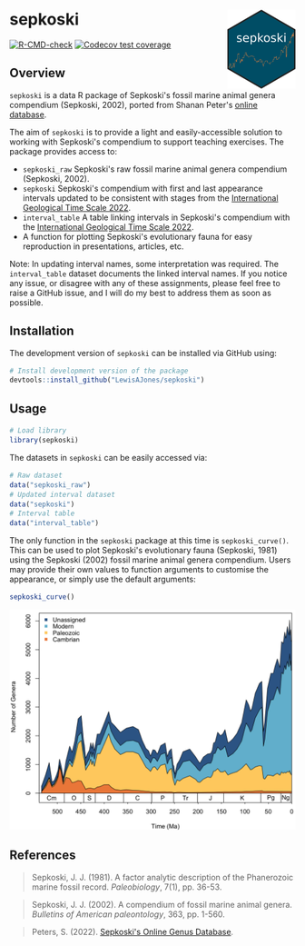 # sepkoski <img src="man/figures/logo.png" align="right" width="120" />

<!-- badges: start -->
[![R-CMD-check](https://github.com/LewisAJones/sepkoski/actions/workflows/R-CMD-check.yaml/badge.svg)](https://github.com/LewisAJones/sepkoski/actions/workflows/R-CMD-check.yaml)
[![Codecov test coverage](https://codecov.io/gh/LewisAJones/sepkoski/branch/main/graph/badge.svg?token=47HS5IX7M1)](https://app.codecov.io/gh/LewisAJones/sepkoski?branch=main)
<!-- badges: end -->

## Overview

`sepkoski` is a data R package of Sepkoski's fossil marine animal genera compendium (Sepkoski, 2002), ported from Shanan Peter's [online database](http://strata.geology.wisc.edu/jack/).

The aim of `sepkoski` is to provide a light and easily-accessible solution to working with Sepkoski's compendium to support teaching exercises. The package provides access to:

- `sepkoski_raw` Sepkoski's raw fossil marine animal genera compendium (Sepkoski, 2002).
- `sepkoski` Sepkoski's compendium with first and last appearance intervals updated to be consistent with stages from the [International Geological Time Scale 2022](https://stratigraphy.org/ICSchart/ChronostratChart2022-02.pdf).
- `interval_table` A table linking intervals in Sepkoski's compendium with the [International Geological Time Scale 2022](https://stratigraphy.org/ICSchart/ChronostratChart2022-02.pdf).
- A function for plotting Sepkoski's evolutionary fauna for easy reproduction in presentations, articles, etc.

Note: In updating interval names, some interpretation was required. The `interval_table` dataset documents the linked interval names. If you notice any issue, or disagree with any of these assignments, please feel free to raise a GitHub issue, and I will do my best to address them as soon as possible.

## Installation

The development version of `sepkoski` can be installed via GitHub using:

```r
# Install development version of the package
devtools::install_github("LewisAJones/sepkoski")
```

## Usage

```r
# Load library
library(sepkoski)
```

The datasets in `sepkoski` can be easily accessed via:

```r
# Raw dataset
data("sepkoski_raw")
# Updated interval dataset
data("sepkoski")
# Interval table
data("interval_table")
```

The only function in the `sepkoski` package at this time is `sepkoski_curve()`. This can be used to plot Sepkoski's evolutionary fauna (Sepkoski, 1981) using the Sepkoski (2002) fossil marine animal genera compendium. Users may provide their own values to function arguments to customise the appearance, or simply use the default arguments:

```r
sepkoski_curve()
```
![Plot with default arguments](man/figures/example_curve.png)

## References

> Sepkoski, J. J. (1981). A factor analytic description of the Phanerozoic marine fossil record. *Paleobiology*, 7(1), pp. 36-53.

> Sepkoski, J. J. (2002). A compendium of fossil marine animal genera. *Bulletins of American paleontology*, 363, pp. 1-560.

> Peters, S. (2022). [Sepkoski's Online Genus Database](http://strata.geology.wisc.edu/jack/). 

